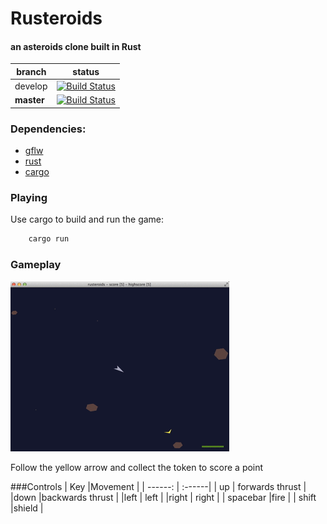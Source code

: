 # Rusteroids
#### an asteroids clone built in Rust

branch | status
----|----
develop | [![Build Status](https://travis-ci.org/benbrunton/rusteroids.svg?branch=develop)](https://travis-ci.org/benbrunton/rusteroids)
**master** | [![Build Status](https://travis-ci.org/benbrunton/rusteroids.svg?branch=master)](https://travis-ci.org/benbrunton/rusteroids)


### Dependencies:
- [gflw](http://www.glfw.org/)
- [rust](http://www.rust-lang.org/)
- [cargo](http://doc.crates.io/)

### Playing
Use cargo to build and run the game:
```bash
    cargo run
```

### Gameplay
[![Gameplay Video](rusteroids.gif)](http://www.youtube.com/watch?v=Jb8oIn0ot6w)

Follow the yellow arrow and collect the token to score a point

###Controls
| Key |Movement |
| ------: | :------|
| up | forwards thrust  |
|down |backwards thrust | 
|left						  | left |
|right					  | right |
| spacebar |fire						  |
| shift |shield					  |

